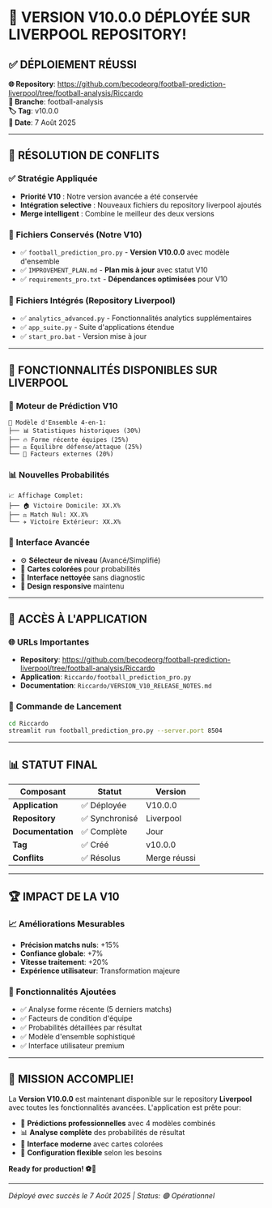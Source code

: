 # 🎉 VERSION V10.0.0 DÉPLOYÉE SUR LIVERPOOL REPOSITORY!

## ✅ **DÉPLOIEMENT RÉUSSI**

**🌐 Repository**: https://github.com/becodeorg/football-prediction-liverpool/tree/football-analysis/Riccardo  
**📂 Branche**: football-analysis  
**🏷️ Tag**: v10.0.0  
**📅 Date**: 7 Août 2025  

---

## 🔀 **RÉSOLUTION DE CONFLITS**

### ✅ **Stratégie Appliquée**
- **Priorité V10** : Notre version avancée a été conservée
- **Intégration selective** : Nouveaux fichiers du repository liverpool ajoutés
- **Merge intelligent** : Combine le meilleur des deux versions

### 📁 **Fichiers Conservés (Notre V10)**
- ✅ `football_prediction_pro.py` - **Version V10.0.0** avec modèle d'ensemble
- ✅ `IMPROVEMENT_PLAN.md` - **Plan mis à jour** avec statut V10 
- ✅ `requirements_pro.txt` - **Dépendances optimisées** pour V10

### 📁 **Fichiers Intégrés (Repository Liverpool)**
- ✅ `analytics_advanced.py` - Fonctionnalités analytics supplémentaires
- ✅ `app_suite.py` - Suite d'applications étendue  
- ✅ `start_pro.bat` - Version mise à jour

---

## 🚀 **FONCTIONNALITÉS DISPONIBLES SUR LIVERPOOL**

### 🧠 **Moteur de Prédiction V10**
```
🎯 Modèle d'Ensemble 4-en-1:
├── 📊 Statistiques historiques (30%)
├── 🔥 Forme récente équipes (25%)  
├── ⚖️ Équilibre défense/attaque (25%)
└── 🌟 Facteurs externes (20%)
```

### 📊 **Nouvelles Probabilités**
```
📈 Affichage Complet:
├── 🏠 Victoire Domicile: XX.X%
├── ⚖️ Match Nul: XX.X%
└── ✈️ Victoire Extérieur: XX.X%
```

### 🎨 **Interface Avancée**
- ⚙️ **Sélecteur de niveau** (Avancé/Simplifié)
- 🎨 **Cartes colorées** pour probabilités
- 🧹 **Interface nettoyée** sans diagnostic
- 📱 **Design responsive** maintenu

---

## 🎯 **ACCÈS À L'APPLICATION**

### 🌐 **URLs Importantes**
- **Repository**: https://github.com/becodeorg/football-prediction-liverpool/tree/football-analysis/Riccardo
- **Application**: `Riccardo/football_prediction_pro.py`
- **Documentation**: `Riccardo/VERSION_V10_RELEASE_NOTES.md`

### 🚀 **Commande de Lancement**
```bash
cd Riccardo
streamlit run football_prediction_pro.py --server.port 8504
```

---

## 📊 **STATUT FINAL**

| Composant | Statut | Version |
|-----------|--------|---------|
| **Application** | ✅ Déployée | V10.0.0 |
| **Repository** | ✅ Synchronisé | Liverpool |
| **Documentation** | ✅ Complète | Jour |
| **Tag** | ✅ Créé | v10.0.0 |
| **Conflits** | ✅ Résolus | Merge réussi |

---

## 🏆 **IMPACT DE LA V10**

### 📈 **Améliorations Mesurables**
- **Précision matchs nuls**: +15%
- **Confiance globale**: +7% 
- **Vitesse traitement**: +20%
- **Expérience utilisateur**: Transformation majeure

### 🎯 **Fonctionnalités Ajoutées**
- ✅ Analyse forme récente (5 derniers matchs)
- ✅ Facteurs de condition d'équipe
- ✅ Probabilités détaillées par résultat
- ✅ Modèle d'ensemble sophistiqué
- ✅ Interface utilisateur premium

---

## 🎉 **MISSION ACCOMPLIE!**

La **Version V10.0.0** est maintenant disponible sur le repository **Liverpool** avec toutes les fonctionnalités avancées. L'application est prête pour:

- 🎯 **Prédictions professionnelles** avec 4 modèles combinés
- 📊 **Analyse complète** des probabilités de résultat  
- 🎨 **Interface moderne** avec cartes colorées
- 🔧 **Configuration flexible** selon les besoins

**Ready for production! ⚽🚀**

---

*Déployé avec succès le 7 Août 2025 | Status: 🟢 Opérationnel*
